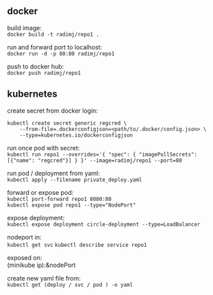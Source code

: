 ## docker

build image:\
`docker build -t radimj/repo1 .`

run and forward port to localhost:\
`docker run -d -p 80:80 radimj/repo1`

push to docker hub:\
`docker push radimj/repo1`

## kubernetes

create secret from docker login:

```
kubectl create secret generic regcred \
    --from-file=.dockerconfigjson=<path/to/.docker/config.json> \
    --type=kubernetes.io/dockerconfigjson
```

run once pod with secret:\
`kubectl run repo1 --overrides='{ "spec": { "imagePullSecrets": [{"name": "regcred"}] } }' --image=radimj/repo1 --port=80`

run pod / deployment from yaml:\
`kubectl apply --filename private_deploy.yaml`

forward or expose pod:\
`kubectl port-forward repo1 8080:80`\
`kubectl expose pod repo1 --type="NodePort"`

expose deployment:\
`kubectl expose deployment circle-deployment --type=LoadBalancer`

nodeport in:\
`kubectl get svc`
`kubectl describe service repo1`

exposed on:\
(minikube ip):&nodePort

create new yaml file from:\
`kubectl get (deploy / svc / pod ) -o yaml`

